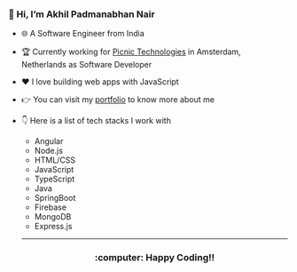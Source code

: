 ### :metal: Hi, I’m Akhil Padmanabhan Nair
- :globe_with_meridians: A Software Engineer from India
- :trophy: Currently working for [Picnic Technologies](https://picnic.app/) in Amsterdam, Netherlands as Software Developer
- :heart: I love building web apps with JavaScript
- :point_right: You can visit my [portfolio](https://akhil-padmanabhan.web.app/) to know more about me
- :point_down: Here is a list of tech stacks I work with
  - Angular
  - Node.js
  - HTML/CSS
  - JavaScript
  - TypeScript
  - Java
  - SpringBoot
  - Firebase
  - MongoDB
  - Express.js
  
  <hr>

  <h3 align="center"> :computer: Happy Coding!!</h1>
